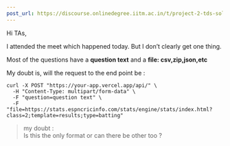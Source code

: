 ```yaml
---
post_url: https://discourse.onlinedegree.iitm.ac.in/t/project-2-tds-solver-discussion-thread/169029/66
---
```

Hi TAs,

I attended the meet which happened today. But I don’t clearly get one thing.

Most of the questions have a **question text** and a **file: csv,zip,json,etc**

My doubt is, will the request to the end point be :

```
curl -X POST "https://your-app.vercel.app/api/" \
  -H "Content-Type: multipart/form-data" \
  -F "question=question text" \
  -F "file=https://stats.espncricinfo.com/stats/engine/stats/index.html?class=2;template=results;type=batting"

```

> my doubt :  
> Is this the only format or can there be other too ?